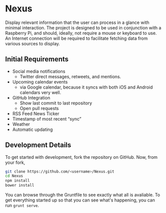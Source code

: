 Nexus
=====

Display relevant information that the user can process in a glance with minimal interaction. 
The project is designed to be used in conjunction with a Raspberry Pi, and should, ideally, 
not require a mouse or keyboard to use. An Internet connection will be required to facilitate
fetching data from various sources to display.

## Initial Requirements

- Social media notifications
  - Twitter direct messages, retweets, and mentions.
- Upcoming calendar events
  - via Google calendar, because it syncs with both iOS and Android calendars very well.
- GitHub Integration
  - Show last commit to last repository
  - Open pull requests
- RSS Feed News Ticker
- Timestamp of most recent “sync”
- Weather
- Automatic updating

## Development Details

To get started with development, fork the repository on GitHub. Now, from your fork,

```bash
git clone https://github.com/<username>/Nexus.git
cd Nexus
npm install
bower install
```

You can browse through the Gruntfile to see exactly what all is avaliable. To get everything 
started up so that you can see what's happening, you can run `grunt serve`. 

